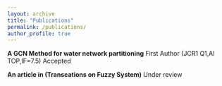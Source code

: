 ```yaml
---
layout: archive
title: "Publications"
permalink: /publications/
author_profile: true
---
```




**A GCN Method for water network partitioning** First Author  (JCR1 Q1,AI TOP,IF=7.5) Accepted 

**An article in (Transcations on Fuzzy System)**           Under review

